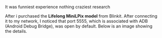 It was funniest experience nothing craziest research

After i purchased the **Lifelong MiniLPix model** from Blinkit. After connecting it to my network, I noticed that port 5555, which is associated with ADB (Android Debug Bridge), was open by default. Below is an image showing the details.
